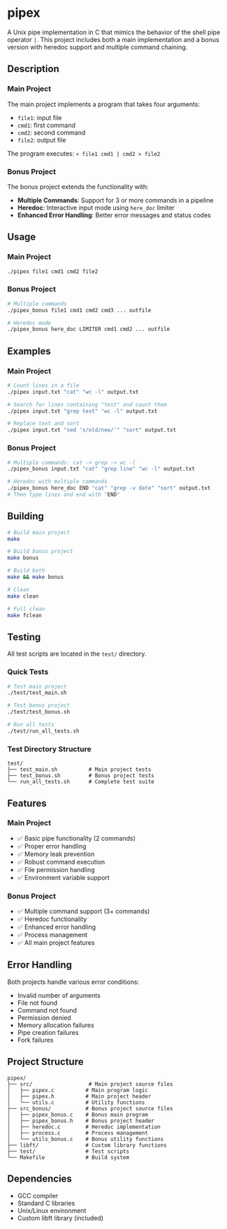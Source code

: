 # pipex

A Unix pipe implementation in C that mimics the behavior of the shell pipe operator `|`. This project includes both a main implementation and a bonus version with heredoc support and multiple command chaining.

## Description

### Main Project
The main project implements a program that takes four arguments:
- `file1`: input file
- `cmd1`: first command
- `cmd2`: second command  
- `file2`: output file

The program executes: `< file1 cmd1 | cmd2 > file2`

### Bonus Project
The bonus project extends the functionality with:
- **Multiple Commands**: Support for 3 or more commands in a pipeline
- **Heredoc**: Interactive input mode using `here_doc` limiter
- **Enhanced Error Handling**: Better error messages and status codes

## Usage

### Main Project
```bash
./pipex file1 cmd1 cmd2 file2
```

### Bonus Project
```bash
# Multiple commands
./pipex_bonus file1 cmd1 cmd2 cmd3 ... outfile

# Heredoc mode
./pipex_bonus here_doc LIMITER cmd1 cmd2 ... outfile
```

## Examples

### Main Project
```bash
# Count lines in a file
./pipex input.txt "cat" "wc -l" output.txt

# Search for lines containing "test" and count them
./pipex input.txt "grep test" "wc -l" output.txt

# Replace text and sort
./pipex input.txt "sed 's/old/new/'" "sort" output.txt
```

### Bonus Project
```bash
# Multiple commands: cat -> grep -> wc -l
./pipex_bonus input.txt "cat" "grep line" "wc -l" output.txt

# Heredoc with multiple commands
./pipex_bonus here_doc END "cat" "grep -v date" "sort" output.txt
# Then type lines and end with "END"
```

## Building

```bash
# Build main project
make

# Build bonus project
make bonus

# Build both
make && make bonus

# Clean
make clean

# Full clean
make fclean
```

## Testing

All test scripts are located in the `test/` directory.

### Quick Tests
```bash
# Test main project
./test/test_main.sh

# Test bonus project
./test/test_bonus.sh

# Run all tests
./test/run_all_tests.sh
```

### Test Directory Structure
```
test/
├── test_main.sh          # Main project tests
├── test_bonus.sh         # Bonus project tests
└── run_all_tests.sh      # Complete test suite
```

## Features

### Main Project
- ✅ Basic pipe functionality (2 commands)
- ✅ Proper error handling
- ✅ Memory leak prevention
- ✅ Robust command execution
- ✅ File permission handling
- ✅ Environment variable support

### Bonus Project
- ✅ Multiple command support (3+ commands)
- ✅ Heredoc functionality
- ✅ Enhanced error handling
- ✅ Process management
- ✅ All main project features

## Error Handling

Both projects handle various error conditions:
- Invalid number of arguments
- File not found
- Command not found
- Permission denied
- Memory allocation failures
- Pipe creation failures
- Fork failures

## Project Structure

```
pipex/
├── src/                  # Main project source files
│   ├── pipex.c          # Main program logic
│   ├── pipex.h          # Main project header
│   └── utils.c          # Utility functions
├── src_bonus/           # Bonus project source files
│   ├── pipex_bonus.c    # Bonus main program
│   ├── pipex_bonus.h    # Bonus project header
│   ├── heredoc.c        # Heredoc implementation
│   ├── process.c        # Process management
│   └── utils_bonus.c    # Bonus utility functions
├── libft/               # Custom library functions
├── test/                # Test scripts
└── Makefile             # Build system
```

## Dependencies

- GCC compiler
- Standard C libraries
- Unix/Linux environment
- Custom libft library (included)